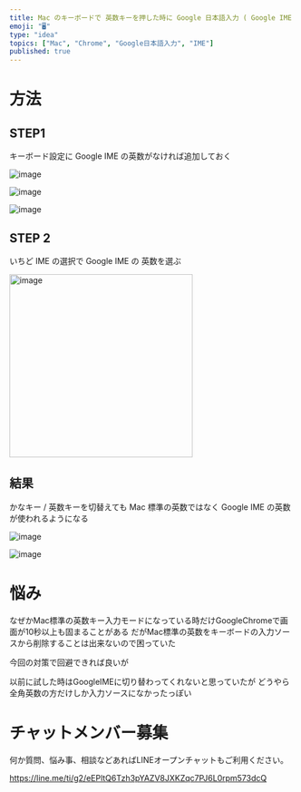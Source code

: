 ```yaml
---
title: Mac のキーボードで 英数キーを押した時に Google 日本語入力 ( Google IME ) の英数を使うようにする
emoji: "🖥"
type: "idea"
topics: ["Mac", "Chrome", "Google日本語入力", "IME"]
published: true
---
```


# 方法

## STEP1

キーボード設定に Google IME の英数がなければ追加しておく

![image](https://github.com/YumaInaura/YumaInaura/assets/13635059/1deec792-d49b-4d2c-8a51-a46d32911ed9)

![image](https://github.com/YumaInaura/YumaInaura/assets/13635059/40cbae59-69a5-4feb-a17b-aeaf095c5fb7)

![image](https://github.com/YumaInaura/YumaInaura/assets/13635059/1875c483-5e97-4787-abe5-5010dc1e5591)

## STEP 2

いちど IME の選択で Google IME の 英数を選ぶ

<img width="323" alt="image" src="https://github.com/YumaInaura/YumaInaura/assets/13635059/1920a382-f8ba-4655-8f10-bb5848bdd7c6">


## 結果

かなキー / 英数キーを切替えても Mac 標準の英数ではなく Google IME の英数が使われるようになる


![image](https://github.com/YumaInaura/YumaInaura/assets/13635059/364874f0-bd66-4160-83ef-b68176d4777a)

![image](https://github.com/YumaInaura/YumaInaura/assets/13635059/4e58d264-6fd5-4ef6-b965-2107a5de2188)


# 悩み

なぜかMac標準の英数キー入力モードになっている時だけGoogleChromeで画面が10秒以上も固まることがある
だがMac標準の英数をキーボードの入力ソースから削除することは出来ないので困っていた

今回の対策で回避できれば良いが

以前に試した時はGoogleIMEに切り替わってくれないと思っていたが
どうやら全角英数の方だけしか入力ソースになかったっぽい

# チャットメンバー募集


何か質問、悩み事、相談などあればLINEオープンチャットもご利用ください。

https://line.me/ti/g2/eEPltQ6Tzh3pYAZV8JXKZqc7PJ6L0rpm573dcQ




